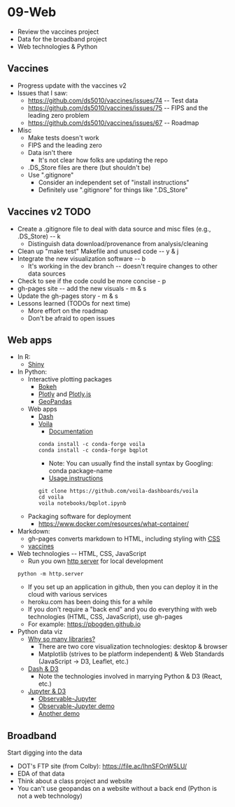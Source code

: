 
# 09-Web

* Review the vaccines project
* Data for the broadband project
* Web technologies & Python 

## Vaccines

* Progress update with the vaccines v2
* Issues that I saw:
  * https://github.com/ds5010/vaccines/issues/74 -- Test data
  * https://github.com/ds5010/vaccines/issues/75 -- FIPS and the leading zero problem
  * https://github.com/ds5010/vaccines/issues/67 -- Roadmap
* Misc
  * Make tests doesn't work
  * FIPS and the leading zero
  * Data isn't there
    * It's not clear how folks are updating the repo
  * .DS_Store files are there (but shouldn't be)
  * Use ".gitignore"
    * Consider an independent set of "install instructions"
    * Definitely use ".gitignore" for things like ".DS_Store"

## Vaccines v2 TODO

* Create a .gitignore file to deal with data source and misc files (e.g., .DS_Store) -- k
  * Distinguish data download/provenance from analysis/cleaning
* Clean up "make test" Makefile and unused code -- y & j
* Integrate the new visualization software -- b
  * It's working in the dev branch -- doesn't require changes to other data sources
* Check to see if the code could be more concise - p
* gh-pages site -- add the new visuals - m & s
* Update the gh-pages story - m & s
* Lessons learned (TODOs for next time)
  * More effort on the roadmap
  * Don't be afraid to open issues 

## Web apps

* In R: 
  * [Shiny](https://shiny.rstudio.com/)
* In Python:
  * Interactive plotting packages
    * [Bokeh](https://docs.bokeh.org/en/latest/docs/user_guide/server.html)
    * [Plotly](https://plotly.com/javascript/) and [Plotly.js](https://github.com/plotly/plotly.js)
    * [GeoPandas](https://geopandas.org/en/stable/)
  * Web apps
    * [Dash](https://plotly.com/dash/)
    * [Voila](https://github.com/voila-dashboards/voila)
      * [Documentation](https://voila.readthedocs.io/en/stable/)
      ```
      conda install -c conda-forge voila
      conda install -c conda-forge bqplot
      ```
      * Note: You can usually find the install syntax by Googling: conda package-name
      * [Usage instructions](https://voila.readthedocs.io/en/stable/using.html)
      ```
      git clone https://github.com/voila-dashboards/voila
      cd voila
      voila notebooks/bqplot.ipynb
      ```
  * Packaging software for deployment
      * https://www.docker.com/resources/what-container/
* Markdown:
  * gh-pages converts markdown to HTML, including styling with [CSS](https://developer.mozilla.org/en-US/docs/Web/CSS)
  * [vaccines](ds5010.github.io/vaccines)
* Web technologies -- HTML, CSS, JavaScript
  * Run you own [http server](https://docs.python.org/3/library/http.server.html) for local development
  ```
  python -m http.server
  ```
  * If you set up an application in github, then you can deploy it in the cloud with various services
  * heroku.com has been doing this for a while
  * If you don't require a "back end" and you do everything with web technologies (HTML, CSS, JavaScript), use gh-pages
  * For example: https://pbogden.github.io
* Python data viz
  * [Why so many libraries?](https://scikit-learn.org/stable/auto_examples/feature_selection/plot_select_from_model_diabetes.html)
    * There are two core visualization technologies: desktop & browser
    * Matplotlib (strives to be platform independent) & Web Standards (JavaScript -> D3, Leaflet, etc.)
  * [Dash & D3](https://dash.plotly.com/d3-react-components)
    * Note the technologies involved in marrying Python & D3 (React, etc.)
  * [Jupyter & D3](https://colab.research.google.com/drive/1HhbvoeR9IsxAIZQXYwuEoJjppWL2IZ3E)
    * [Observable-Jupyter](https://github.com/thomasballinger/observable-jupyter)
    * [Observable-Jupyter demo](notebooks/observable-jupyter.ipynb)
    * [Another demo](https://colab.research.google.com/drive/1bAl0cTXMmRLsvZj68M3fyvSmV0y87QLI#scrollTo=QHZ6jPqIpCbX)

## Broadband

Start digging into the data

* DOT's FTP site (from Colby): https://file.ac/IhnSFOnW5LU/
* EDA of that data
* Think about a class project and website
* You can't use geopandas on a website without a back end (Python is not a web technology)

